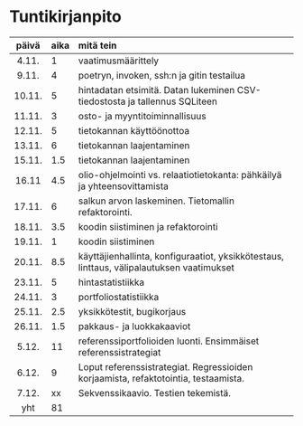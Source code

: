# Tuntikirjanpito

| päivä  | aika | mitä tein  |
| :-----:|:-----| :-----|
| 4.11.  | 1    | vaatimusmäärittely |
| 9.11.  | 4    | poetryn, invoken, ssh:n ja gitin testailua |
| 10.11. | 5    | hintadatan etsimitä. Datan lukeminen CSV-tiedostosta ja tallennus SQLiteen |
| 11.11. | 3    | osto- ja myyntitoiminnallisuus |
| 12.11. | 5    | tietokannan käyttöönottoa |
| 13.11. | 6    | tietokannan laajentaminen |
| 15.11. | 1.5  | tietokannan laajentaminen|
| 16.11  | 4.5  | olio-ohjelmointi vs. relaatiotietokanta: pähkäilyä ja yhteensovittamista |
| 17.11. | 6    | salkun arvon laskeminen. Tietomallin refaktorointi. |
| 18.11. | 3.5  | koodin siistiminen ja refaktorointi |
| 19.11. | 1    | koodin siistiminen |
| 20.11. | 8.5  | käyttäjienhallinta, konfiguraatiot, yksikkötestaus, linttaus, välipalautuksen vaatimukset| 
| 23.11. | 5    | hintastatistiikka |
| 24.11. | 3    | portfoliostatistiikka |
| 25.11. | 2.5  | yksikkötestit, bugikorjaus |
| 26.11. | 1.5  | pakkaus- ja luokkakaaviot |
| 5.12.  | 11   | referenssiportfolioiden luonti. Ensimmäiset referenssistrategiat |
| 6.12.  | 9    | Loput referenssistrategiat. Regressioiden korjaamista, refaktotointia, testaamista. |
| 7.12.  | xx   | Sekvenssikaavio. Testien tekemistä.|
| yht    | 81   |
